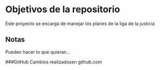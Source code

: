 # Objetivos de la repositorio

Este proyecto se encarga de manejar los planes de la liga de la justicia


## Notas
Pueden hacer lo que quieran...

###GitHub
Cambios realizadosen github.com
